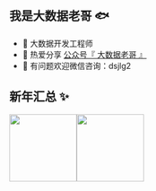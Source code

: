 ## 我是大数据老哥 🐟

- 🐧 大数据开发工程师
- 🌱 热爱分享 <a href="https://img-blog.csdnimg.cn/20210101222640362.png?#pic_center" target="_blank">公众号『 大数据老哥 』</a>
- 💬 有问题欢迎微信咨询：dsjlg2

## 新年汇总 ✨

<img align="" height="120px" src="https://github-readme-stats.vercel.app/api?username=lhh2002&hide_title=true&hide_border=true&show_icons=true&include_all_commits=true&line_height=21&bg_color=0,EC6C6C,FFD479,FFFC79,73FA79&theme=graywhite&locale=cn" /><img align="" height="120px" src="https://github-readme-stats.vercel.app/api/top-langs/?username=lhh2002&hide_title=true&hide_border=true&layout=compact&bg_color=0,73FA79,73FDFF,D783FF&theme=graywhite&locale=cn" />

